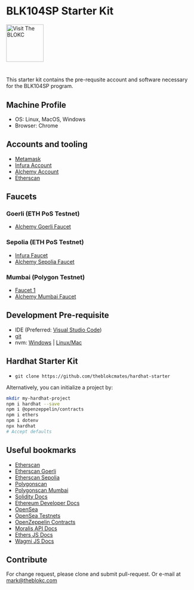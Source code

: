 # BLK104SP Starter Kit
<a href="https://theblokc.com"/>
<img alt="Visit The BLOKC" src="https://theblokc.com/logos/logo.png" style="height: 100px; width:100px;" />
</a>

# 
This starter kit contains the pre-requsite account and software necessary for the BLK104SP program.

## Machine Profile
- OS: Linux, MacOS, Windows
- Browser: Chrome

## Accounts and tooling
- [Metamask](https://chrome.google.com/webstore/detail/metamask/nkbihfbeogaeaoehlefnkodbefgpgknn)
- [Infura Account](https://app.infura.io/register)
- [Alchemy Account](https://alchemy.com/?r=TQ0MjA3MDI1MTM3M)
- [Etherscan](https://etherscan.io/register)

## Faucets
### Goerli (ETH PoS Testnet)
- [Alchemy Goerli Faucet](https://goerlifaucet.com/)

### Sepolia (ETH PoS Testnet)
- [Infura Faucet](https://www.infura.io/faucet/sepolia)
- [Alchemy Sepolia Faucet](https://sepoliafaucet.com/)

### Mumbai (Polygon Testnet)
- [Faucet 1](https://faucet.polygon.technology/)
- [Alchemy Mumbai Faucet](https://mumbaifaucet.com/)

## Development Pre-requisite
- IDE (Preferred: [Visual Studio Code](https://code.visualstudio.com/))
- [git](https://git-scm.com/downloads)
- nvm: [Windows](https://github.com/coreybutler/nvm-windows) | [Linux/Mac](https://github.com/nvm-sh/nvm])

## Hardhat Starter Kit
- `git clone https://github.com/theblokcmates/hardhat-starter`

Alternatively, you can initialize a project by:
```sh
mkdir my-hardhat-project
npm i hardhat --save
npm i @openzeppelin/contracts
npm i ethers
npm i dotenv
npx hardhat
# Accept defaults
```

## Useful bookmarks
- [Etherscan](https://etherscan.io/)
- [Etherscan Goerli](https://goerli.etherscan.io/)
- [Etherscan Sepolia](https://sepolia.etherscan.io/)
- [Polygonscan](https://polygonscan.com/)
- [Polygonscan Mumbai](https://mumbai.polygonscan.com/)
- [Solidity Docs](https://docs.soliditylang.org/)
- [Ethereum Developer Docs](https://ethereum.org/en/developers/docs/)
- [OpenSea](https://opensea.io/)
- [OpenSea Testnets](https://testnets.opensea.io/)
- [OpenZeppelin Contracts](https://www.openzeppelin.com/contracts)
- [Moralis API Docs](https://docs.moralis.io/)
- [Ethers JS Docs](https://docs.ethers.org/v5/)
- [Wagmi JS Docs](https://wagmi.sh/)

## Contribute
For change request, please clone and submit pull-request. Or e-mail at mark@theblokc.com